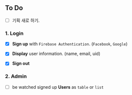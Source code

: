 

## To Do

- [ ] 기획 새로 하기.

### 1. Login

- [x] **Sign up** with `Firebase Authentication`. (`Facebook`, `Google`)
- [x] **Display** user information. (name, email, uid)
- [x] **Sign out**



### 2. Admin 

- [ ] be watched signed up **Users** as `table` or `list` 
